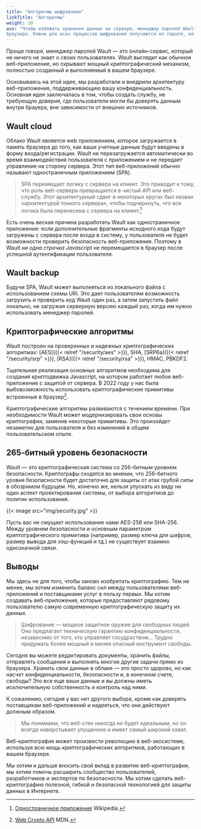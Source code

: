 ```yaml
---
title: "Алгоритмы шифрования"
linkTitle: "Алгоритмы"
weight: 10
aux: "Чтобы избежать хранения данных на сервере, менеджер паролей Wault шифрует и расшифровывает данные внутри 
браузера. Ключи для всех процессов шифрования получаются из пароля, который никогда не отправляется на сервер."
---
```


Проще говоря, менеджер паролей Wault — это онлайн-сервис, который не ничего не знает о своих пользователях. 
Wault выглядит как обычное веб-приложение, но скрывают мощный криптографический механизм, полностью 
созданный и выполняемый в вашем браузере.

Основываясь на этой идее, мы разработали и внедрили архитектуру веб-приложения, поддерживающию вашу 
конфиденциальность. Основная идея заключалась в том, чтобы создать службу, не требующую доверия, где пользователи 
могли бы доверять данным внутри брауера, вне зависимости от внешних источников. 

## Wault cloud
Облако Wault является web приложением, которое загружается в память браузера до того, как ваши учетные 
данные будут введены в форму входа/регистрации. Wault не перезагружается автоматически во время взаимодействия 
пользователя с приложением и не передает управление на сторону сервера. Этот тип веб-приложений обычно называют 
одностраничным приложением (SPA).

> SPA перемещает логику с сервера на клиент. Это приводит к тому, что роль веб-сервера превращается в чистый 
> API или веб-службу. Этот архитектурный сдвиг в некоторых кругах был назван «архитектурой тонкого сервера», 
> чтобы подчеркнуть, что вся логика была перенесена с сервера на клиент.[^1]

Есть очень веская причина разработать Wault как одностраничное приложение: если дополнительные фрагменты 
исходного кода будут загружены с сервера после входа в систему, у пользователя не будет возможности проверить 
безопасность веб-приложения. Поэтому в Wault *ни одна строчка Javascript* не перемещается в браузер после 
успешной аутентификации пользователя.

## Wault backup
Будучи SPA, Wault может выполняться из локального файла с использованием схемы URI. Это дает пользователям 
возможность загрузить и проверить код Wault один раз, а затем запустить файл локально, не загружая серверную
версию каждый раз, когда им нужно использовать менеджер паролей.

## Криптографические алгоритмы
Wault построен на проверенных и надежных криптографических алгоритмах: 
[AES]({{< relref "/security/aes" >}}), SHA, [SRP6a]({{< relref "/security/srp" >}}), 
[RSA]({{< relref "/security/rsa" >}}), HMAC, PBKDF2.

Тщательная реализация основных алгоритмов необходима для создания криптодвижка Javascript, на котором работает 
любое веб-приложение с защитой от сервера. В 2022 году у нас была выбовозможность использовать криптографические
примитивы встроенные в браузер[^2].

Криптографические алгоритмы развиваются с течением времени. При необходимости Wault может модернизировать свои 
основы криптографии, заменив некоторые примитивы. Это произойдет незаметно для пользователя и без изменений в общем 
пользовательском опыте.

## 265-битный уровень безопасности
Wault — это криптографическая система со 256-битным уровнем безопасности. Криптографы сходятся во мнении, 
что 256-битного уровня безопасности будет достаточно для защиты от атак грубой силы в обозримом будущем. Но, 
конечно же, нельзя упускать из виду ни один аспект проектирования системы, от выбора алгоритмов до политик 
использования.

{{< image src="img/security.jpg" >}}

Пусть вас не смущает использование нами AES-256 или SHA-256. Между уровнем безопасности и основным параметром 
криптографического примитива (например, размер ключа для шифров, размер вывода для хэш-функций и тд.) не 
существует взаимно однозначной связи.

## Выводы
Мы здесь не для того, чтобы заново изобретать криптографию. Тем не менее, мы хотим изменить баланс сил между 
пользователями веб-приложений и поставщиками услуг в пользу первых. Мы хотим создавать веб-приложения, 
которые предоставляют рядовому пользователю самую современную криптографическую защиту их данных.

> Шифрование — мощное защитное оружие для свободных людей. Оно предлагает техническую гарантию 
> конфиденциальности, независимо от того, кто управляет госудраством… Трудно придумать более мощный и менее 
> опасный инструмент свободы.

Сегодня вы можете редактировать документы, хранить файлы, отправлять сообщения и выполнять многие другие 
задачи прямо из браузера. Хранить свои данные в облаке — это просто здорово, но как насчет конфиденциальности, 
безопасности и, в конечном счете, свободы? Это все еще ваши данные и вы должны иметь исключительную 
собственность и контроль над ними. 

К сожалению, сегодня у вас нет другого выбора, кроме как доверять поставщикам веб-приложений и надеяться, 
что они действуют должным образом.

> Мы понимаем, что веб-стек никогда не будет идеальным, но он всегда наверстывает упущенное и имеет самый
> широкий охват.

Веб-криптография может произвести революцию в веб-экосистеме, используя всю мощь криптографических алгоритмов, 
работающих в вашем браузере.

Мы хотим и дальше вносить свой вклад в развитие веб-криптографии, мы хотим помочь расширить сообщество 
пользователей, разработчиков и экспертов по безопасности. Мы хотим сделать веб-криптографию полезной, 
гибкой и безопасной технологией для защиты данных в Интернете.

[^1]: [Одностраничное приложение](https://ru.wikipedia.org/wiki/Одностраничное_приложение) Wikipedia.
[^2]: [Web Crypto API](https://developer.mozilla.org/ru/docs/Web/API/Web_Crypto_API) MDN.
